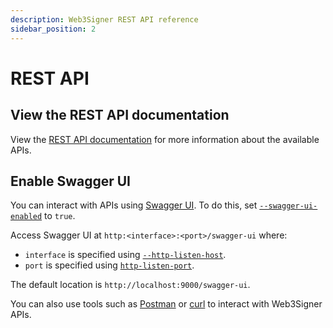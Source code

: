 ```yaml
---
description: Web3Signer REST API reference
sidebar_position: 2
---
```


# REST API

## View the REST API documentation

View the [REST API documentation] for more information about the available APIs.

## Enable Swagger UI

You can interact with APIs using [Swagger UI].
To do this, set [`--swagger-ui-enabled`](../cli/options#swagger-ui-enabled) to `true`.

Access Swagger UI at `http:<interface>:<port>/swagger-ui` where:

- `interface` is specified using [`--http-listen-host`](../cli/options#http-listen-host).
- `port` is specified using [`http-listen-port`](../cli/options#http-listen-port).

The default location is `http://localhost:9000/swagger-ui`.

You can also use tools such as [Postman] or [curl] to interact with Web3Signer APIs.

<!-- Links -->

[REST API documentation]: https://consensys.github.io/web3signer/
[Postman]: https://www.postman.com/
[curl]: https://curl.haxx.se/
[Swagger UI]: https://swagger.io/tools/swagger-ui/
